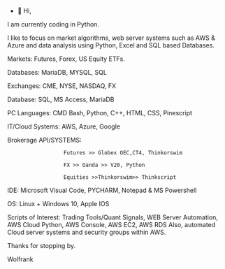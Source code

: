 - 👋 Hi, 

I am currently coding in Python. 

I like to focus on market algorithms, web server systems such as AWS & Azure and data analysis using Python, Excel and SQL based Databases. 

Markets:  Futures, Forex, US Equity ETFs.

Databases:  MariaDB, MYSQL, SQL

Exchanges:  CME, NYSE, NASDAQ, FX 


Database: SQL, MS Access, MariaDB 

PC Languages:  CMD Bash, Python, C++, HTML, CSS, Pinescript 

IT/Cloud Systems:  AWS, Azure, Google 

Brokerage API/SYSTEMS: 
                     
                      Futures >> Globex OEC,CT4, Thinkorswim
                      
                      FX >> Oanda >> V20, Python 
                      
                      Equities >>Thinkorswim>> Thinkscript
                      
                      

IDE:  Microsoft  Visual Code, PYCHARM, Notepad & MS Powershell  

OS: Linux + Windows 10, Apple IOS 

Scripts of Interest: Trading Tools/Quant Signals, WEB Server Automation, AWS Cloud Python, AWS Console, AWS EC2, AWS RDS 
Also, automated Cloud server systems and security groups within AWS.  

Thanks for stopping by.

Wolfrank




